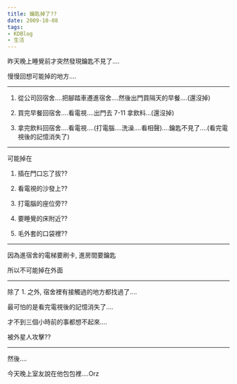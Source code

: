 ```yaml
---
title: 鑰匙掉了??
date: 2009-10-08
tags:
- KDBlog
- 生活
---
```

昨天晚上睡覺前才突然發現鑰匙不見了....

慢慢回想可能掉的地方....

---

1. 從公司回宿舍....把腳踏車遷進宿舍....然後出門買隔天的早餐....(還沒掉)

2. 買完早餐回宿舍....看電視....出門去 7-11 拿飲料...(還沒掉)

3. 拿完飲料回宿舍....看電視....(打電腦....洗澡....看相聲)....鑰匙不見了....(看完電視後的記憶消失了)

---

可能掉在

1. 插在門口忘了拔??

2. 看電視的沙發上??

3. 打電腦的座位旁??

4. 要睡覺的床附近??

5. 毛外套的口袋裡??

---

因為進宿舍的電梯要刷卡, 進房間要鑰匙

所以不可能掉在外面

---

除了 1. 之外, 宿舍裡有接觸過的地方都找過了....

最可怕的是看完電視後的記憶消失了....

才不到三個小時前的事都想不起來....

被外星人攻擊??

---

然後....

今天晚上室友說在他包包裡....Orz

